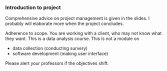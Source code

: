 ### Introduction to project

Comprehensive advice on project management is given in the slides. I probably will elaborate more when the project concludes.



Adherence to scope. You are working with a client, who may not know what they want. This is a data analysis course.  This is not a module on

- data collection (conducting survery)
- software development (making user interface)

Please alert your professors if the objectives shift.







